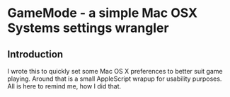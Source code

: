 # GameMode - a simple Mac OSX Systems settings wrangler

## Introduction

I wrote this to quickly set some Mac OS X preferences to better suit game playing. Around that is a small AppleScript wrapup for usability purposes. All is here to remind me, how I did that.
